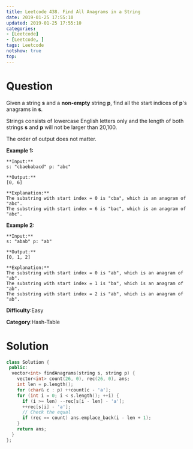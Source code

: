 ```yaml
---
title: Leetcode 438. Find All Anagrams in a String
date: 2019-01-25 17:55:10
updated: 2019-01-25 17:55:10
categories: 
- [Leetcode]
- [Leetcode, ]
tags: Leetcode
notshow: true
top:
---
```


# Question

Given a string  **s**  and a  **non-empty**  string  **p**, find all the start indices of  **p**'s anagrams in  **s**.

Strings consists of lowercase English letters only and the length of both strings  **s**  and  **p**  will not be larger than 20,100.

The order of output does not matter.

**Example 1:**

```
**Input:**
s: "cbaebabacd" p: "abc"

**Output:**
[0, 6]

**Explanation:**
The substring with start index = 0 is "cba", which is an anagram of "abc".
The substring with start index = 6 is "bac", which is an anagram of "abc".
```

**Example 2:**

```
**Input:**
s: "abab" p: "ab"

**Output:**
[0, 1, 2]

**Explanation:**
The substring with start index = 0 is "ab", which is an anagram of "ab".
The substring with start index = 1 is "ba", which is an anagram of "ab".
The substring with start index = 2 is "ab", which is an anagram of "ab".
```

**Difficulty**:Easy

**Category**:Hash-Table

<!-- more -->

# Solution

```cpp
class Solution {
 public:
  vector<int> findAnagrams(string s, string p) {
    vector<int> count(26, 0), rec(26, 0), ans;
    int len = p.length();
    for (char& c : p) ++count[c - 'a'];
    for (int i = 0; i < s.length(); ++i) {
      if (i >= len) --rec[s[i - len] - 'a'];
      ++rec[s[i] - 'a'];
      // Check the equal
      if (rec == count) ans.emplace_back(i - len + 1);
    }
    return ans;
  }
};
```


